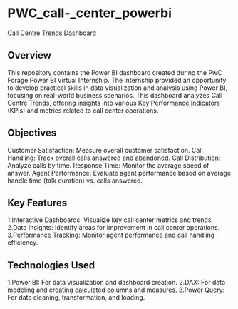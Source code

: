 # PWC_call-_center_powerbi
Call Centre Trends Dashboard

## Overview
This repository contains the Power BI dashboard created during the PwC Forage Power BI Virtual Internship. The internship provided an opportunity to develop practical skills in data visualization and analysis using Power BI, focusing on real-world business scenarios. This dashboard analyzes Call Centre Trends, offering insights into various Key Performance Indicators (KPIs) and metrics related to call center operations.

## Objectives
Customer Satisfaction: Measure overall customer satisfaction.
Call Handling: Track overall calls answered and abandoned.
Call Distribution: Analyze calls by time.
Response Time: Monitor the average speed of answer.
Agent Performance: Evaluate agent performance based on average handle time (talk duration) vs. calls answered.

## Key Features
1.Interactive Dashboards: Visualize key call center metrics and trends.
2.Data Insights: Identify areas for improvement in call center operations.
3.Performance Tracking: Monitor agent performance and call handling efficiency.

## Technologies Used
1.Power BI: For data visualization and dashboard creation.
2.DAX: For data modeling and creating calculated columns and measures.
3.Power Query: For data cleaning, transformation, and loading.
